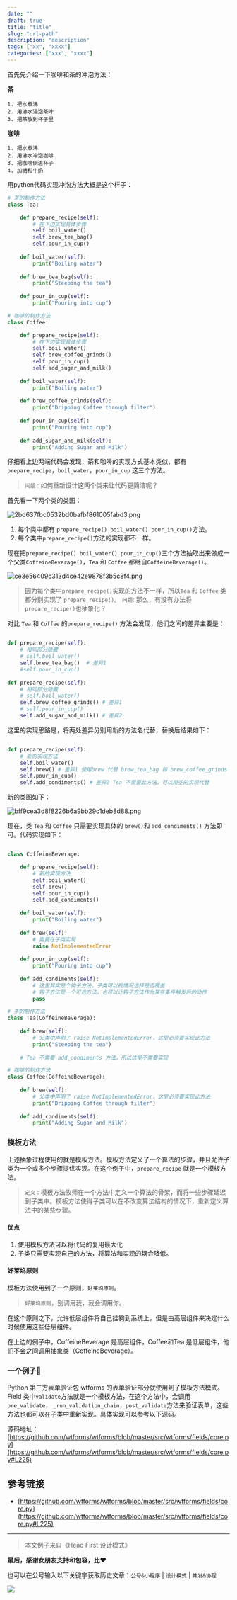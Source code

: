 ```yaml
---
date: ""
draft: true
title: "title"
slug: "url-path"
description: "description"
tags: ["xx", "xxxx"]
categories: ["xxx", "xxxx"]
---
```


首先先介绍一下咖啡和茶的冲泡方法：

**茶**

```
1. 把水煮沸
2. 用沸水浸泡茶叶
3. 把茶放到杯子里
```

**咖啡**

```
1. 把水煮沸
2. 用沸水冲泡咖啡
3. 把咖啡倒进杯子
4. 加糖和牛奶
```

用python代码实现冲泡方法大概是这个样子：

```python
# 茶的制作方法
class Tea:

    def prepare_recipe(self):
        # 在下边实现具体步骤
        self.boil_water()
        self.brew_tea_bag()
        self.pour_in_cup()
        
    def boil_water(self):
        print("Boiling water")
        
    def brew_tea_bag(self):
        print("Steeping the tea")
        
    def pour_in_cup(self):
        print("Pouring into cup")
```

```python
# 咖啡的制作方法
class Coffee:

    def prepare_recipe(self):
        # 在下边实现具体步骤
        self.boil_water()
        self.brew_coffee_grinds()
        self.pour_in_cup()
        self.add_sugar_and_milk()
        
    def boil_water(self):
        print("Boiling water")
        
    def brew_coffee_grinds(self):
        print("Dripping Coffee through filter")
        
    def pour_in_cup(self):
        print("Pouring into cup")
        
    def add_sugar_and_milk(self):
        print("Adding Sugar and Milk")
```

仔细看上边两端代码会发现，茶和咖啡的实现方式基本类似，都有`prepare_recipe`，`boil_water`，`pour_in_cup` 这三个方法。

> `问题：`如何重新设计这两个类来让代码更简洁呢？

首先看一下两个类的类图：

![2bd637fbc0532bd0bafbf861005fabd3.png](evernotecid://49E50F6F-983A-4D9E-90FA-7763241410D1/appyinxiangcom/8460937/ENResource/p3296)

1. 每个类中都有 `prepare_recipe() boil_water() pour_in_cup()`方法。
2. 每个类中`prepare_recipe()`方法的实现都不一样。


现在把`prepare_recipe() boil_water() pour_in_cup()`三个方法抽取出来做成一个父类`CoffeineBeverage()`，`Tea` 和 `Coffee` 都继自`CoffeineBeverage()`。


![ce3e56409c313d4ce42e9878f3b5c8f4.png](evernotecid://49E50F6F-983A-4D9E-90FA-7763241410D1/appyinxiangcom/8460937/ENResource/p3297)

> 因为每个类中`prepare_recipe()`实现的方法不一样，所以`Tea` 和 `Coffee` 类都分别实现了 `prepare_recipe()`。
> `问题`: 那么，有没有办法将`prepare_recipe()`也抽象化？



对比 `Tea` 和 `Coffee` 的`prepare_recipe()` 方法会发现，他们之间的差异主要是：

```python

def prepare_recipe(self):
    # 相同部分隐藏
    # self.boil_water()
    self.brew_tea_bag()  # 差异1
    #self.pour_in_cup()
        
def prepare_recipe(self):
    # 相同部分隐藏
    # self.boil_water()
    self.brew_coffee_grinds() # 差异1
    # self.pour_in_cup()
    self.add_sugar_and_milk() # 差异2

```

这里的实现思路是，将两处差异分别用新的方法名代替，替换后结果如下：

```python

def prepare_recipe(self):
    # 新的实现方法
    self.boil_water()
    self.brew() # 差异1 使用brew 代替 brew_tea_bag 和 brew_coffee_grinds
    self.pour_in_cup()
    self.add_condiments() # 差异2 Tea 不需要此方法，可以用空的实现代替

```

新的类图如下：

![bff9cea3d8f8226b6a9bb29c1deb8d88.png](evernotecid://49E50F6F-983A-4D9E-90FA-7763241410D1/appyinxiangcom/8460937/ENResource/p3298)

现在，类 `Tea` 和 `Coffee` 只需要实现具体的 `brew()`和 `add_condiments()` 方法即可。代码实现如下：

```python

class CoffeineBeverage:

    def prepare_recipe(self):
        # 新的实现方法
        self.boil_water()
        self.brew() 
        self.pour_in_cup()
        self.add_condiments()
        
    def boil_water(self):
        print("Boiling water")
        
    def brew(self):
        # 需要在子类实现
        raise NotImplementedError
        
    def pour_in_cup(self):
        print("Pouring into cup")
        
    def add_condiments(self):
        # 这里其实是个钩子方法，子类可以视情况选择是否覆盖
        # 钩子方法是一个可选方法，也可以让钩子方法作为某些条件触发后的动作
        pass

# 茶的制作方法
class Tea(CoffeineBeverage):
        
    def brew(self):
        # 父类中声明了 raise NotImplementedError，这里必须要实现此方法
        print("Steeping the tea")
        
    # Tea 不需要 add_condiments 方法，所以这里不需要实现

# 咖啡的制作方法
class Coffee(CoffeineBeverage):
        
    def brew(self):
        # 父类中声明了 raise NotImplementedError，这里必须要实现此方法
        print("Dripping Coffee through filter")
        
    def add_condiments(self):
        print("Adding Sugar and Milk")
```

### 模板方法


上述抽象过程使用的就是模板方法。模板方法定义了一个算法的步骤，并且允许子类为一个或多个步骤提供实现。在这个例子中，`prepare_recipe` 就是一个模板方法。

> `定义：`模板方法牧师在一个方法中定义一个算法的骨架，而将一些步骤延迟到子类中。模板方法使得子类可以在不改变算法结构的情况下，重新定义算法中的某些步骤。

#### 优点

1. 使用模板方法可以将代码的复用最大化
2. 子类只需要实现自己的方法，将算法和实现的耦合降低。


#### 好莱坞原则

模板方法使用到了一个原则，`好莱坞原则`。

> `好莱坞原则`，别调用我，我会调用你。

在这个原则之下，允许低层组件将自己挂钩到系统上，但是由高层组件来决定什么时候使用这些低层组件。

在上边的例子中，CoffeineBeverage 是高层组件，Coffee和Tea 是低层组件，他们不会之间调用抽象类（CoffeineBeverage）。


### 一个例子🌰

Python 第三方表单验证包 wtforms 的表单验证部分就使用到了模板方法模式。Field 类中`validate`方法就是一个模板方法，在这个方法中，会调用 `pre_validate`， `_run_validation_chain`，`post_validate`方法来验证表单，这些方法也都可以在子类中重新实现。具体实现可以参考以下源码。

源码地址：[https://github.com/wtforms/wtforms/blob/master/src/wtforms/fields/core.py](https://github.com/wtforms/wtforms/blob/master/src/wtforms/fields/core.py#L225)

## 参考链接
* [https://github.com/wtforms/wtforms/blob/master/src/wtforms/fields/core.py](https://github.com/wtforms/wtforms/blob/master/src/wtforms/fields/core.py#L225)

------
> 本文例子来自《Head First 设计模式》

**最后，感谢女朋友支持和包容，比❤️**

也可以在公号输入以下关键字获取历史文章：`公号&小程序` | `设计模式` | `并发&协程`

![](http://media.gusibi.mobi/ah0mqMXMtdJb9Yj03suu-NGEyVRxyEuOIT5bXSv7ip5aqtHkiRjTTl8SMRMv3Qp5)
